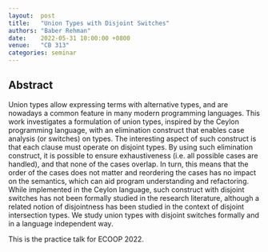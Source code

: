 ```yaml
---
layout:  post
title:   "Union Types with Disjoint Switches"
authors: "Baber Rehman"
date:    2022-05-31 10:00:00 +0800
venue:   "CB 313"
categories: seminar
---
```


## Abstract

Union types allow expressing terms with alternative types, and are nowadays a common feature in many
modern programming languages. This work investigates a formulation of union types, inspired by the Ceylon
programming language, with an elimination construct that enables case analysis (or switches) on types.
The interesting aspect of such construct is that each clause must operate on disjoint types. By using such
elimination construct, it is possible to ensure exhaustiveness (i.e. all possible cases are handled), and that none
of the cases overlap. In turn, this means that the order of the cases does not matter and reordering the cases
has no impact on the semantics, which can aid program understanding and refactoring. While implemented
in the Ceylon language, such construct with disjoint switches has not been formally studied in the research
literature, although a related notion of disjointness has been studied in the context of disjoint intersection types. We study union types with disjoint switches formally and in a language independent way.

This is the practice talk for ECOOP 2022.